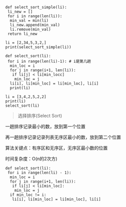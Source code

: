 ```
def select_sort_simple(li):
 li_new = []
 for i in range(len(li)):
  min_val = min(li)
  li_new.append(min_val)
  li.remove(min_val)
 return li_new

li = [2,34,5,3,2,]
print(select_sort_simple(li))
```

```
def select_sort(li):
 for i in range(len(li)-1): # i是第几趟
  min_loc = i
  for j in range(i+1, len(li)):
   if li[j] < li[min_locc]
    min_loc = j
  li[i], li[min_loc] = li[min_loc], li[i]
  print(li)

li = [3,4,2,5,2,2]
print(li)
select_sort(li)
```

> 选择排序(Select Sort)

一趟排序记录最小的数，放到第一个位置

再一趟排序记录记录列表无序区最小的数，放到第二个位置

算法关键点：有序区和无序区，无序区最小数的位置

时间复杂度：O(n的2次方)

```
def select_sort(li):
 for i in range(len(li) - 1):
  min_loc = i
  for j in range(i+1, len(li)):
   if li[j] < li[min_loc]:
    min_loc = j
  if min_loc != i:
   li[i], li[min_loc] = li[min_loc], li[i]
```



